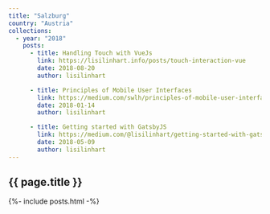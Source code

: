```yaml
---
title: "Salzburg"
country: "Austria"
collections:
  - year: "2018"
    posts:
      - title: Handling Touch with VueJs
        link: https://lisilinhart.info/posts/touch-interaction-vue
        date: 2018-08-20
        author: lisilinhart

      - title: Principles of Mobile User Interfaces
        link: https://medium.com/swlh/principles-of-mobile-user-interfaces-94661cca7c16
        date: 2018-01-14
        author: lisilinhart

      - title: Getting started with GatsbyJS
        link: https://medium.com/@lisilinhart/getting-started-with-gatsbyjs-8f1434cbf28e
        date: 2018-05-09
        author: lisilinhart
---
```


## {{ page.title }}

{%- include posts.html -%}
